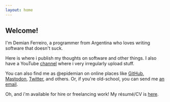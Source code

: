 ```yaml
---
layout: home
---
```


## Welcome!

I'm Demian Ferreiro, a programmer from Argentina who loves writing software that doesn't suck.

Here is where i publish my thoughts on software and other things. I also have a YouTube [channel](https://www.youtube.com/@DemianFerreiro/) where i very irregularly upload stuff.

You can also find me as @epidemian on online places like [GitHub](https://github.com/epidemian), [Mastodon](https://mastodon.social/@epidemian), [Twitter](https://twitter.com/epidemian), and others. Or, if you're old-school, you can send me [an email](mailto:epidemian+blog@gmail.com).

Oh, and i'm available for hire or freelancing work! My résumé/CV is [here](/resume).

<br>
